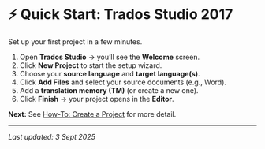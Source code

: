 # ⚡ Quick Start: Trados Studio 2017

Set up your first project in a few minutes.

1. Open **Trados Studio** → you’ll see the **Welcome** screen.
2. Click **New Project** to start the setup wizard.
3. Choose your **source language** and **target language(s)**.
4. Click **Add Files** and select your source documents (e.g., Word).
5. Add a **translation memory (TM)** (or create a new one).
6. Click **Finish** → your project opens in the **Editor**.

**Next:** See [How-To: Create a Project](how-to-create-project.md) for more detail.

---
*Last updated: 3 Sept 2025*
